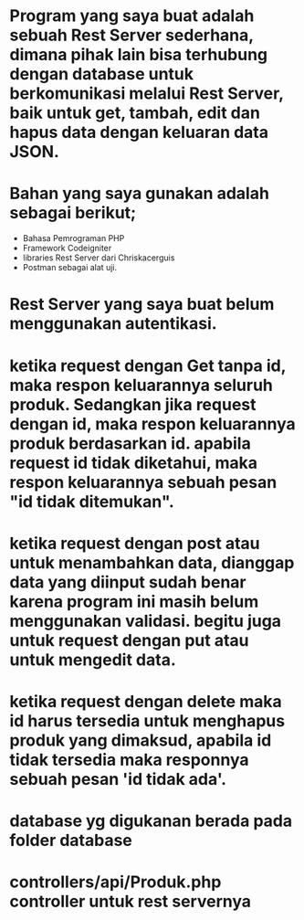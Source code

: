# Program yang saya buat adalah sebuah Rest Server sederhana, dimana pihak lain bisa terhubung dengan database untuk berkomunikasi melalui Rest Server, baik untuk get, tambah,   edit dan hapus data dengan keluaran data JSON.
# Bahan yang saya gunakan adalah sebagai berikut;
  - Bahasa Pemrograman PHP
  - Framework Codeigniter
  - libraries Rest Server dari Chriskacerguis
  - Postman sebagai alat uji.

# Rest Server yang saya buat belum menggunakan autentikasi.
  
# ketika request dengan Get tanpa id, maka respon keluarannya seluruh produk. Sedangkan jika request dengan id, maka respon keluarannya produk berdasarkan id. apabila request     id tidak diketahui, maka respon keluarannya sebuah pesan "id tidak ditemukan".
# ketika request dengan post atau untuk menambahkan data, dianggap data yang diinput sudah benar karena program ini masih belum menggunakan validasi. begitu juga untuk           request dengan put atau untuk mengedit data.
# ketika request dengan delete maka id harus tersedia untuk menghapus produk yang dimaksud, apabila id tidak tersedia maka responnya sebuah pesan 'id tidak ada'.

# database yg digukanan berada pada folder database
# controllers/api/Produk.php controller untuk rest servernya
